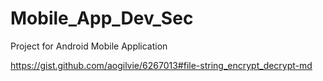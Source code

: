 # Mobile_App_Dev_Sec
Project for Android Mobile Application 


https://gist.github.com/aogilvie/6267013#file-string_encrypt_decrypt-md
